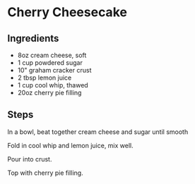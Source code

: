 # Cherry Cheesecake

## Ingredients

- 8oz cream cheese, soft
- 1 cup powdered sugar
- 10" graham cracker crust
- 2 tbsp lemon juice
- 1 cup cool whip, thawed
- 20oz cherry pie filling

## Steps

In a bowl, beat together cream cheese and sugar until smooth

Fold in cool whip and lemon juice, mix well.

Pour into crust.

Top with cherry pie filling.
